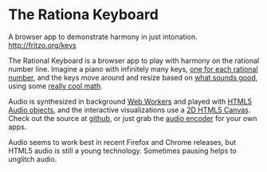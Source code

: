 # The Rationa Keyboard

A browser app to demonstrate harmony in just intonation.
http://fritzo.org/keys

The Rational Keyboard is a browser app to play with harmony on the rational number line.
Imagine a piano with infinitely many keys,
[one for each rational number](http://en.wikipedia.org/wiki/Just_intonation),
and the keys move around and resize based on
[what sounds good](http://en.wikipedia.org/wiki/Consonance_and_dissonance),
using some
[really cool math](https://www.google.com/search?q=arnold+tongues).

Audio is synthesized in background
[Web Workers](https://developer.mozilla.org/en-US/docs/Web/Guide/Performance/Using_web_workers)
and played with
[HTML5 Audio objects](https://developer.mozilla.org/En/HTML/Element/Audio),
and the interactive visualizations use a
[2D HTML5 Canvas](https://developer.mozilla.org/en/HTML/Canvas).
Check out the source at [github](http://github.com/fritzo/rationalkeyboard),
or just grab the [audio encoder](http://github.com/fritzo/wavencoderjs) for your own apps.

Audio seems to work best in recent Firefox and Chrome releases,
but HTML5 audio is still a young technology.
Sometimes pausing helps to unglitch audio.
